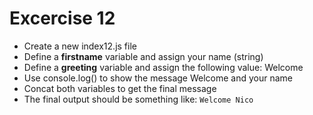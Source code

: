# Excercise 12

* Create a new index12.js file
* Define a **firstname** variable and assign your name (string)
* Define a **greeting** variable and assign the following value: Welcome
* Use console.log() to show the message Welcome and your name
* Concat both variables to get the final message
* The final output should be something like: `Welcome Nico`